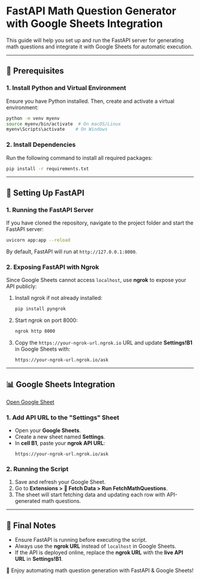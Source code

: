 # FastAPI Math Question Generator with Google Sheets Integration

This guide will help you set up and run the FastAPI server for generating math questions and integrate it with Google Sheets for automatic execution.

---

## 📌 Prerequisites

### **1. Install Python and Virtual Environment**

Ensure you have Python installed. Then, create and activate a virtual environment:

```bash
python -m venv myenv
source myenv/bin/activate  # On macOS/Linux
myenv\Scripts\activate    # On Windows
```

### **2. Install Dependencies**

Run the following command to install all required packages:

```bash
pip install -r requirements.txt
```

---

## 🚀 **Setting Up FastAPI**

### **1. Running the FastAPI Server**

If you have cloned the repository, navigate to the project folder and start the FastAPI server:

```bash
uvicorn app:app --reload
```

By default, FastAPI will run at `http://127.0.0.1:8000`.

### **2. Exposing FastAPI with Ngrok**
Since Google Sheets cannot access `localhost`, use **ngrok** to expose your API publicly:

1. Install ngrok if not already installed:
   ```bash
   pip install pyngrok
   ```

2. Start ngrok on port 8000:
   ```bash
   ngrok http 8000
   ```

3. Copy the `https://your-ngrok-url.ngrok.io` URL and update **Settings!B1** in Google Sheets with:
   ```
   https://your-ngrok-url.ngrok.io/ask
   ```

---

## 📊 **Google Sheets Integration**

[Open Google Sheet](https://docs.google.com/spreadsheets/d/1YkjLOhFM05cFQ-hdapT5a7LDkckddi2BTPqGLPsSGLA/edit?gid=0#gid=0)

### **1. Add API URL to the "Settings" Sheet**

- Open your **Google Sheets**.
- Create a new sheet named **Settings**.
- In **cell B1**, paste your **ngrok API URL**:
  ```
  https://your-ngrok-url.ngrok.io/ask
  ```

### **2. Running the Script**

1. Save and refresh your Google Sheet.
2. Go to **Extensions > 🚀 Fetch Data > Run FetchMathQuestions**.
3. The sheet will start fetching data and updating each row with API-generated math questions.

---

## 🎯 **Final Notes**

- Ensure FastAPI is running before executing the script.
- Always use the **ngrok URL** instead of `localhost` in Google Sheets.
- If the API is deployed online, replace the **ngrok URL** with the **live API URL** in **Settings!B1**.

🚀 Enjoy automating math question generation with FastAPI & Google Sheets!

